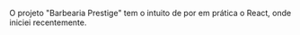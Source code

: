 O projeto "Barbearia Prestige" tem o intuito de por em prática o React, onde iniciei recentemente. 

